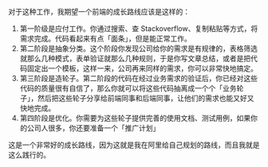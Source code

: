 对于这种工作，我期望一个前端的成长路线应该是这样的：

1. 第一阶级是应付工作。你通过搜索、查 Stackoverflow、复制粘贴等方式，将需求完成。代码看起来有点「面条」，但是能正常工作。
2. 第二阶段是抽象分类。这个阶段你发现公司给你的需求是有规律的，表格筛选就那么几种模式，表单验证就那么几种规则，于是你写文章总结，或者是把代码固定出一个模板，这样一来，公司再来同样的需求，你可以非常快地搞定。
3. 第三阶段是造轮子。第二阶段的代码在经过业务需求的验证后，你已经对这些代码的质量很有自信了，那么你就可以将这些代码抽离成一个个「业务轮子」，然后把这些轮子分享给前端同事和后端同事，让他们的需求也能又好又快地完成。
4. 第四阶段是优化。你需要为这些轮子提供完善的使用文档、测试用例，如果你的公司人很多，你还要准备一个「推广计划」

这是一个非常好的成长路线，因为这就是我在阿里给自己规划的路线，而且我就是这么践行的。


